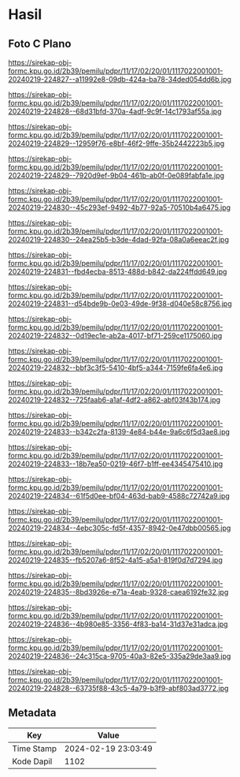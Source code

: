 # Hasil

## Foto C Plano

https://sirekap-obj-formc.kpu.go.id/2b39/pemilu/pdpr/11/17/02/20/01/1117022001001-20240219-224827--a11992e8-09db-424a-ba78-34ded054dd6b.jpg

https://sirekap-obj-formc.kpu.go.id/2b39/pemilu/pdpr/11/17/02/20/01/1117022001001-20240219-224828--68d31bfd-370a-4adf-9c9f-14c1793af55a.jpg

https://sirekap-obj-formc.kpu.go.id/2b39/pemilu/pdpr/11/17/02/20/01/1117022001001-20240219-224829--12959f76-e8bf-46f2-9ffe-35b2442223b5.jpg

https://sirekap-obj-formc.kpu.go.id/2b39/pemilu/pdpr/11/17/02/20/01/1117022001001-20240219-224829--7920d9ef-9b04-461b-ab0f-0e089fabfa1e.jpg

https://sirekap-obj-formc.kpu.go.id/2b39/pemilu/pdpr/11/17/02/20/01/1117022001001-20240219-224830--45c293ef-9492-4b77-92a5-70510b4a6475.jpg

https://sirekap-obj-formc.kpu.go.id/2b39/pemilu/pdpr/11/17/02/20/01/1117022001001-20240219-224830--24ea25b5-b3de-4dad-92fa-08a0a6eeac2f.jpg

https://sirekap-obj-formc.kpu.go.id/2b39/pemilu/pdpr/11/17/02/20/01/1117022001001-20240219-224831--fbd4ecba-8513-488d-b842-da224ffdd649.jpg

https://sirekap-obj-formc.kpu.go.id/2b39/pemilu/pdpr/11/17/02/20/01/1117022001001-20240219-224831--d54bde9b-0e03-49de-9f38-d040e58c8756.jpg

https://sirekap-obj-formc.kpu.go.id/2b39/pemilu/pdpr/11/17/02/20/01/1117022001001-20240219-224832--0d19ec1e-ab2a-4017-bf71-259ce1175060.jpg

https://sirekap-obj-formc.kpu.go.id/2b39/pemilu/pdpr/11/17/02/20/01/1117022001001-20240219-224832--bbf3c3f5-5410-4bf5-a344-7159fe6fa4e6.jpg

https://sirekap-obj-formc.kpu.go.id/2b39/pemilu/pdpr/11/17/02/20/01/1117022001001-20240219-224832--725faab6-a1af-4df2-a862-abf03f43b174.jpg

https://sirekap-obj-formc.kpu.go.id/2b39/pemilu/pdpr/11/17/02/20/01/1117022001001-20240219-224833--b342c2fa-8139-4e84-b44e-9a6c6f5d3ae8.jpg

https://sirekap-obj-formc.kpu.go.id/2b39/pemilu/pdpr/11/17/02/20/01/1117022001001-20240219-224833--18b7ea50-0219-46f7-b1ff-ee4345475410.jpg

https://sirekap-obj-formc.kpu.go.id/2b39/pemilu/pdpr/11/17/02/20/01/1117022001001-20240219-224834--61f5d0ee-bf04-463d-bab9-4588c72742a9.jpg

https://sirekap-obj-formc.kpu.go.id/2b39/pemilu/pdpr/11/17/02/20/01/1117022001001-20240219-224834--4ebc305c-fd5f-4357-8942-0e47dbb00565.jpg

https://sirekap-obj-formc.kpu.go.id/2b39/pemilu/pdpr/11/17/02/20/01/1117022001001-20240219-224835--fb5207a6-8f52-4a15-a5a1-819f0d7d7294.jpg

https://sirekap-obj-formc.kpu.go.id/2b39/pemilu/pdpr/11/17/02/20/01/1117022001001-20240219-224835--8bd3926e-e71a-4eab-9328-caea6192fe32.jpg

https://sirekap-obj-formc.kpu.go.id/2b39/pemilu/pdpr/11/17/02/20/01/1117022001001-20240219-224836--4b980e85-3356-4f83-ba14-31d37e31adca.jpg

https://sirekap-obj-formc.kpu.go.id/2b39/pemilu/pdpr/11/17/02/20/01/1117022001001-20240219-224836--24c315ca-9705-40a3-82e5-335a29de3aa9.jpg

https://sirekap-obj-formc.kpu.go.id/2b39/pemilu/pdpr/11/17/02/20/01/1117022001001-20240219-224828--63735f88-43c5-4a79-b3f9-abf803ad3772.jpg


## Metadata

| Key        | Value               |
| ---------- | ------------------- |
| Time Stamp | 2024-02-19 23:03:49 |
| Kode Dapil | 1102                |



